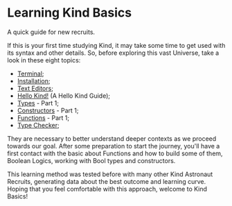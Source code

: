 # Learning Kind Basics

A quick guide for new recruits.

If this is your first time studying Kind, it may take some time to get used with its syntax and other details. So, before exploring this vast Universe, take a look in these eight topics:

- [Terminal](./Terminal.md);
- [Installation](./Installation.md);
- [Text Editors](./IDE.md);
- [Hello Kind!](./Hello.md) (A Hello Kind Guide);
- [Types](../Basic/Types.md) - Part 1;
- [Constructors](../Basic/Constructors.md) - Part 1;
- [Functions](../Basic/Functions.md) - Part 1;
- [Type Checker](../Basic/TypeChecker.md);

They are necessary to better understand deeper contexts as we proceed towards our goal. After some preparation to start the journey, you'll have a first contact with the basic about Functions and how to build some of them, Boolean Logics, working with Bool types and constructors.

This learning method was tested before with many other Kind Astronaut Recruits, generating data about the best outcome and learning curve. Hoping that you feel comfortable with this approach, welcome to Kind Basics!
